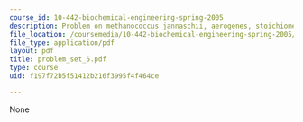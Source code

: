 ```yaml
---
course_id: 10-442-biochemical-engineering-spring-2005
description: Problem on methanococcus jannaschii, aerogenes, stoichiometric equation.
file_location: /coursemedia/10-442-biochemical-engineering-spring-2005/f197f72b5f51412b216f3995f4f464ce_problem_set_5.pdf
file_type: application/pdf
layout: pdf
title: problem_set_5.pdf
type: course
uid: f197f72b5f51412b216f3995f4f464ce

---
```

None
